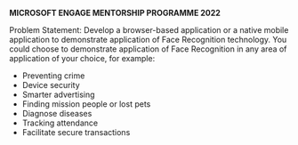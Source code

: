**MICROSOFT ENGAGE MENTORSHIP PROGRAMME 2022**

Problem Statement: Develop a browser-based application or a native mobile application to demonstrate application of Face Recognition technology.
You could choose to demonstrate application of Face Recognition in any area of application of your choice, for example:
- Preventing crime
- Device security
- Smarter advertising
- Finding mission people or lost pets
- Diagnose diseases
- Tracking attendance
- Facilitate secure transactions


